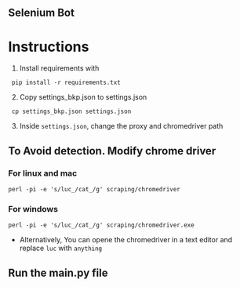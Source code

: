 ## Selenium Bot

# Instructions

1. Install requirements with

```shell
 pip install -r requirements.txt
```

2. Copy settings_bkp.json to settings.json

```shell
 cp settings_bkp.json settings.json
```

3. Inside `settings.json`, change the proxy and chromedriver path

## To Avoid detection. Modify chrome driver

### For linux and mac

```shell
perl -pi -e 's/luc_/cat_/g' scraping/chromedriver
```

### For windows

```shell
perl -pi -e 's/luc_/cat_/g' scraping/chromedriver.exe
```

* Alternatively, You can opene the chromedriver in a text editor and replace `luc` with `anything`

## Run the main.py file